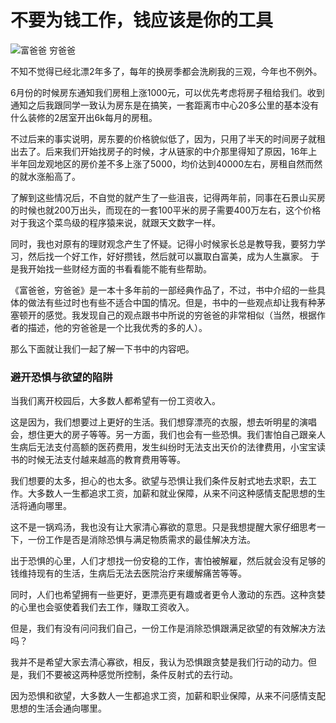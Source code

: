 # 不要为钱工作，钱应该是你的工具

![富爸爸 穷爸爸](http://7xovlo.com1.z0.glb.clouddn.com/51eG7PaBjtL.jpg)


不知不觉得已经北漂2年多了，每年的换房季都会洗刷我的三观，今年也不例外。  

6月份的时候房东通知我们房租上涨1000元，可以优先考虑将房子租给我们。收到通知之后我跟同学一致认为房东是在搞笑，一套距离市中心20多公里的基本没有什么装修的2居室开出6k每月的房租。  

不过后来的事实说明，房东要的价格貌似低了，因为，只用了半天的时间房子就租出去了。后来我们开始找房子的时候，才从链家的中介那里得知了原因，16年上半年回龙观地区的房价差不多上涨了5000，均价达到40000左右，房租自然而然的就水涨船高了。  

了解到这些情况后，不自觉的就产生了一些沮丧，记得两年前，同事在石景山买房的时候也就200万出头，而现在的一套100平米的房子需要400万左右，这个价格对于我这个菜鸟级的程序猿来说，就跟天文数字一样。

同时，我也对原有的理财观念产生了怀疑。记得小时候家长总是教导我，要努力学习，然后找一个好工作，好好攒钱，然后就可以赢取白富美，成为人生赢家。  于是我开始找一些财经方面的书看看能不能有些帮助。  

《富爸爸，穷爸爸》是一本十多年前的一部经典作品了，不过，书中介绍的一些具体的做法有些过时也有些不适合中国的情况。但是，书中的一些观点却让我有种茅塞顿开的感觉。我发现自己的观点跟书中所说的穷爸爸的非常相似（当然，根据作者的描述，他的穷爸爸是一个比我优秀的多的人）。  

那么下面就让我们一起了解一下书中的内容吧。

### 避开恐惧与欲望的陷阱

当我们离开校园后，大多数人都希望有一份工资收入。  

这是因为，我们想要过上更好的生活。我们想穿漂亮的衣服，想去听明星的演唱会，想住更大的房子等等。另一方面，我们也会有一些恐惧。我们害怕自己跟亲人生病后无法支付高额的医药费用，发生纠纷时无法支出天价的法律费用，小宝宝读书的时候无法支付越来越高的教育费用等等。  

我们想要的太多，担心的也太多。欲望与恐惧让我们条件反射式地去求职，去工作。大多数人一生都追求工资，加薪和就业保障，从来不问这种感情支配思想的生活将通向哪里。  

这不是一锅鸡汤，我也没有让大家清心寡欲的意思。只是我想提醒大家仔细思考一下，一份工作是否是消除恐惧与满足物质需求的最佳解决方法。


  
出于恐惧的心里，人们才想找一份安稳的工作，害怕被解雇，然后就会没有足够的钱维持现有的生活，生病后无法去医院治疗来缓解痛苦等等。  

同时，人们也希望拥有一些更好，更漂亮更有趣或者更令人激动的东西。这种贪婪的心里也会驱使着我们去工作，赚取工资收入。  

但是，我们有没有问问我们自己，一份工作是消除恐惧跟满足欲望的有效解决方法吗？  

我并不是希望大家去清心寡欲，相反，我认为恐惧跟贪婪是我们行动的动力。但是，我们不要被这两种感觉所控制，条件反射式的去行动。

因为恐惧和欲望，大多数人一生都追求工资，加薪和职业保障，从来不问感情支配思想的生活会通向哪里。










